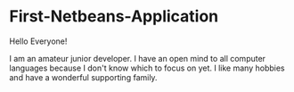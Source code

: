 # First-Netbeans-Application

Hello Everyone!

I am an amateur junior developer. I have an open mind to all computer languages because I don't know which to focus on yet.
I like many hobbies and have a wonderful supporting family.
